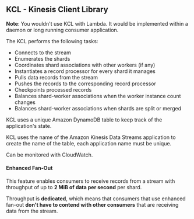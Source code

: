 ## KCL - Kinesis Client Library

**Note**: You wouldn't use KCL with Lambda. It would be implemented within a daemon or long running consumer application.

The KCL performs the following tasks:

- Connects to the stream
- Enumerates the shards
- Coordinates shard associations with other workers (if any)
- Instantiates a record processor for every shard it manages
- Pulls data records from the stream
- Pushes the records to the corresponding record processor
- Checkpoints processed records
- Balances shard-worker associations when the worker instance count changes
- Balances shard-worker associations when shards are split or merged

KCL uses a unique Amazon DynamoDB table to keep track of the application's state.

KCL uses the name of the Amazon Kinesis Data Streams application to create the name of the table, each application name must be unique.

Can be monitored with CloudWatch.

#### Enhanced Fan-Out

This feature enables consumers to receive records from a stream with throughput of up to **2 MiB of data per second** per shard.

Throughput is **dedicated**, which means that consumers that use enhanced fan-out **don't have to contend with other consumers** that are receiving data from the stream.
